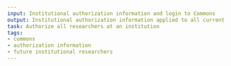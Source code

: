 ```yaml
---
input: Institutional authorization information and login to Commons
output: Institutional authorization information applied to all current and future institutional researchers
task: Authorize all researchers at an institution
tags:
- commons
- authorization information
- future institutional researchers
---
```

